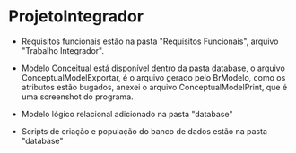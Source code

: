 # ProjetoIntegrador

* Requisitos funcionais estão na pasta "Requisitos Funcionais", arquivo "Trabalho Integrador".

* Modelo Conceitual está disponível dentro da pasta database, o arquivo ConceptualModelExportar, é o arquivo gerado pelo BrModelo, como os atributos estão bugados, anexei o arquivo ConceptualModelPrint, que é uma screenshot do programa.

* Modelo lógico relacional adicionado na pasta "database"

* Scripts de criação e população do banco de dados estão na pasta "database"

